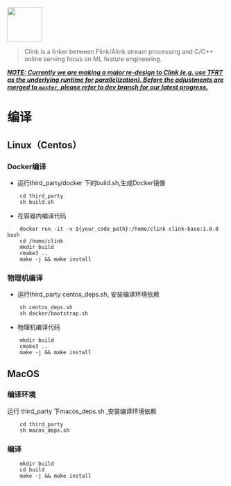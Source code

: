 <img src="./docs/clink-logo.png" height="80px">

> Clink is a linker between Flink/Alink stream processing and C/C++ online serving focus on ML feature engineering.

**<u>*NOTE: Currently we are making a major re-design to Clink (e.g. use TFRT as the underlying runtime for parallelization). Before the adjustments are merged to `master`, please refer to [dev](https://github.com/flink-extended/clink/tree/dev) branch for our latest progress.*</u>**

 # 编译
## Linux（Centos）
### Docker编译
+ 运行third_party/docker 下的build.sh,生成Docker镜像
```
    cd third_party
    sh build.sh
```
+ 在容器内编译代码
```
    docker run -it -v ${your_code_path}:/home/clink clink-base:1.0.0 bash
    cd /home/clink
    mkdir build
    cmake3 ..
    make -j && make install
```

### 物理机编译
+ 运行third_party centos_deps.sh, 安装编译环境依赖
```
    sh centos_deps.sh
    sh docker/bootstrap.sh
```
+ 物理机编译代码
```
    mkdir build
    cmake3 ..
    make -j && make install
```

## MacOS
### 编译环境
运行 third_party 下macos_deps.sh ,安装编译环境依赖 
```
    cd third_party
    sh macos_deps.sh
```

### 编译
```
    mkdir build
    cd build
    make -j && make install
```

